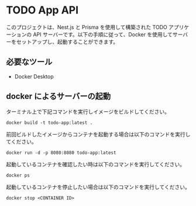 # TODO App API

このプロジェクトは、Nest.js と Prisma を使用して構築された TODO アプリケーションの API サーバーです。以下の手順に従って、Docker を使用してサーバーをセットアップし、起動することができます。

## 必要なツール

- Docker Desktop

## docker によるサーバーの起動

ターミナル上で下記コマンドを実行しイメージをビルドしてください。

`docker build -t todo-app:latest .`

前回ビルドしたイメージからコンテナを起動する場合は以下のコマンドを実行してください。

`docker run -d -p 8080:8080 todo-app:latest`

起動しているコンテナを確認したい時は以下のコマンドを実行してください。

`docker ps`

起動しているコンテナを停止したい場合は以下のコマンドを実行してください。

`docker stop <CONTAINER ID>`


